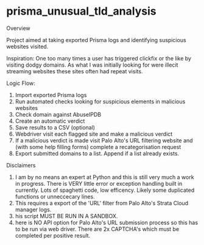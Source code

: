 # prisma_unusual_tld_analysis
Overview

Project aimed at taking exported Prisma logs and identifying suspicious websites visited.

Inspiration:
One too many times a user has triggered clickfix or the like by visiting dodgy domains. As what I was initially looking for were illecit streaming websites these sites often had repeat visits.

Logic Flow:
1. Import exported Prisma logs
2. Run automated checks looking for suspicious elements in malicious websites
3. Check domain against AbuseIPDB
4. Create an automatic verdict
5. Save results to a CSV
   (optional)
6. Webdriver visit each flagged site and make a malicious verdict
7. If a malicious verdict is made visit Palo Alto's URL filtering website and (with some help filling forms) complete a recategorisation request
8. Export submitted domains to a list. Append if a list already exists.

Disclaimers
1. I am by no means an expert at Python and this is still very much a work in progress. There is VERY little error or exception handling built in currently. Lots of spaghetti code, low efficency. Likely some duplicated functions or unneccecary lines.
2.  This requires a export of the 'URL' filter from Palo Alto's Strata Cloud manager logs.
3.  his script MUST BE RUN IN A SANDBOX. 
4.  here is NO API option for Palo Alto's URL submission process so this has to be run via web driver. There are 2x CAPTCHA's which must be completed per positive result. 

